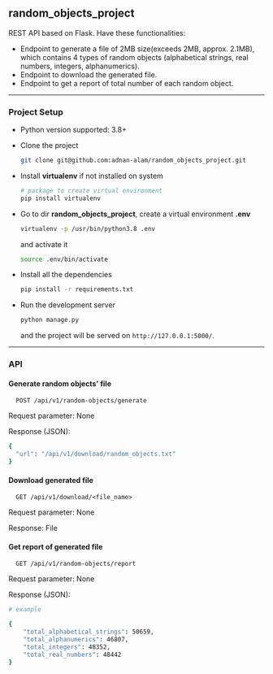 ## random_objects_project

REST API based on Flask.
Have these functionalities:

- Endpoint to generate a file of 2MB size(exceeds 2MB, approx. 2.1MB), which contains 4 types of random objects (alphabetical strings, real numbers, integers, alphanumerics).
- Endpoint to download the generated file.
- Endpoint to get a report of total number of each random object.

---

### Project Setup

- Python version supported: 3.8+

- Clone the project

  ```bash
  git clone git@github.com:adnan-alam/random_objects_project.git
  ```

- Install **virtualenv** if not installed on system

  ```bash
  # package to create virtual environment
  pip install virtualenv
  ```

- Go to dir **random_objects_project**, create a virtual environment **.env**

  ```bash
  virtualenv -p /usr/bin/python3.8 .env
  ```

  and activate it

  ```bash
  source .env/bin/activate
  ```

- Install all the dependencies

  ```bash
  pip install -r requirements.txt
  ```

- Run the development server

  ```bash
  python manage.py
  ```

  and the project will be served on `http://127.0.0.1:5000/`.

---

### API

#### Generate random objects' file

```http
  POST /api/v1/random-objects/generate
```

Request parameter: None

Response (JSON):

```bash
{
  "url": "/api/v1/download/random_objects.txt"
}
```

#### Download generated file

```http
  GET /api/v1/download/<file_name>
```

Request parameter: None

Response: File

#### Get report of generated file

```http
  GET /api/v1/random-objects/report
```

Request parameter: None

Response (JSON):

```bash
# example

{
    "total_alphabetical_strings": 50659,
    "total_alphanumerics": 46807,
    "total_integers": 48352,
    "total_real_numbers": 48442
}
```
